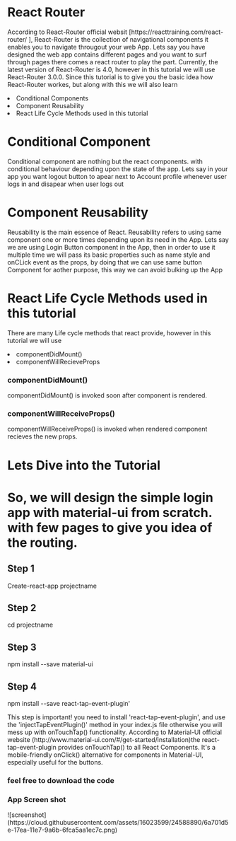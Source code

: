 <h1>React Router</h1>
<p>According to React-Router official websit [https://reacttraining.com/react-router/
], React-Router is the collection of navigational components it enables you to navigate througout your web App. Lets say you have designed the web app contains different pages and you want to surf through pages there comes a react router to play the part. Currently, the latest version of React-Router is 4.0, however in this tutorial we will use React-Router 3.0.0. Since this tutorial is to give you the basic idea how React-Router workes, but along with this we will also learn </p>
<li>Conditional Components</li>
<li>Component Reusability</li>
<li>React Life Cycle Methods used in this tutorial</li>

<h1>Conditional Component</h1>
<p>Conditional component are nothing but the react components. with conditional behaviour depending upon the state of the app. Lets say in your app you want logout button to apear next to Account profile whenever user logs in and disapear when user logs out</p>

<h1>Component Reusability</h1>
Reusability is the main essence of React. Reusability refers to using same component one or more times depending upon its need in the App. Lets say we are using Login Button component in the App, then in order to use it multiple time we will pass its basic properties such as name style and onCLick event as the props, by doing that we can use same button Component for aother purpose, this way we can avoid bulking up the App </p>  

<h1>React Life Cycle Methods used in this tutorial</h1>
<p> There are many Life cycle methods that react provide, however in this tutorial we will use </p>
<li>componentDidMount()</li>
<li>componentWillRecieveProps</li>

<h3>componentDidMount()</h3>
componentDidMount() is invoked soon after component is rendered.
<h3>componentWillReceiveProps()</h3>
componentWillReceiveProps() is invoked when rendered component recieves the new props.

<h1>Lets Dive into the Tutorial<h1>
So, we will design the simple login app with material-ui from scratch. with few pages to give you idea of the routing.

<h2>Step 1</h2>
Create-react-app projectname
<h2>Step 2</h2>
cd projectname
<h2>Step 3</h2>
npm install --save material-ui
<h2>Step 4</h2>
npm install --save react-tap-event-plugin'
<p>This step is important! you need to install 'react-tap-event-plugin', and use the 'injectTapEventPlugin()' method in your index.js file otherwise you will mess up with onTouchTap() functionality. According to Material-UI official website (http://www.material-ui.com/#/get-started/installation)the react-tap-event-plugin provides onTouchTap() to all React Components. It's a mobile-friendly onClick() alternative for components in Material-UI, especially useful for the buttons.</p>

<h3>feel free to download the code<h3>
<h3>App Screen shot</h3>
![screenshot](https://cloud.githubusercontent.com/assets/16023599/24588890/6a701d5e-17ea-11e7-9a6b-6fca5aa1ec7c.png)
